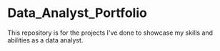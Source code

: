 # Data_Analyst_Portfolio
This repository is for the projects I've done to showcase my skills and abilities as a data analyst.
